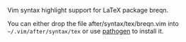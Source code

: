Vim syntax highlight support for LaTeX package breqn.

You can either drop the file after/syntax/tex/breqn.vim into `~/.vim/after/syntax/tex` or use
[pathogen](https://github.com/tpope/vim-pathogen) to install it.
